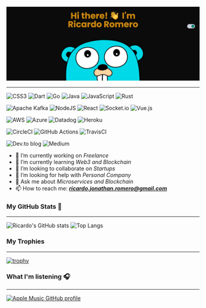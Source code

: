 ![banner](banner.png)

---
![CSS3](https://img.shields.io/badge/css3-%231572B6.svg?style=for-the-badge&logo=css3&logoColor=white)
![Dart](https://img.shields.io/badge/dart-%230175C2.svg?style=for-the-badge&logo=dart&logoColor=white)
![Go](https://img.shields.io/badge/go-%2300ADD8.svg?style=for-the-badge&logo=go&logoColor=white)
![Java](https://img.shields.io/badge/java-%23ED8B00.svg?style=for-the-badge&logo=openjdk&logoColor=white)
![JavaScript](https://img.shields.io/badge/javascript-%23323330.svg?style=for-the-badge&logo=javascript&logoColor=%23F7DF1E)
![Rust](https://img.shields.io/badge/rust-%23000000.svg?style=for-the-badge&logo=rust&logoColor=white)

![Apache Kafka](https://img.shields.io/badge/Apache%20Kafka-000?style=for-the-badge&logo=apachekafka)
![NodeJS](https://img.shields.io/badge/node.js-6DA55F?style=for-the-badge&logo=node.js&logoColor=white)
![React](https://img.shields.io/badge/react-%2320232a.svg?style=for-the-badge&logo=react&logoColor=%2361DAFB)
![Socket.io](https://img.shields.io/badge/Socket.io-black?style=for-the-badge&logo=socket.io&badgeColor=010101)
![Vue.js](https://img.shields.io/badge/vuejs-%2335495e.svg?style=for-the-badge&logo=vuedotjs&logoColor=%234FC08D)

![AWS](https://img.shields.io/badge/AWS-%23FF9900.svg?style=for-the-badge&logo=amazon-aws&logoColor=white)
![Azure](https://img.shields.io/badge/azure-%230072C6.svg?style=for-the-badge&logo=microsoftazure&logoColor=white)
![Datadog](https://img.shields.io/badge/datadog-%23632CA6.svg?style=for-the-badge&logo=datadog&logoColor=white)
![Heroku](https://img.shields.io/badge/heroku-%23430098.svg?style=for-the-badge&logo=heroku&logoColor=white)

![CircleCI](https://img.shields.io/badge/circle%20ci-%23161616.svg?style=for-the-badge&logo=circleci&logoColor=white)
![GitHub Actions](https://img.shields.io/badge/github%20actions-%232671E5.svg?style=for-the-badge&logo=githubactions&logoColor=white)
![TravisCI](https://img.shields.io/badge/travis%20ci-%232B2F33.svg?style=for-the-badge&logo=travis&logoColor=white)

![Dev.to blog](https://img.shields.io/badge/dev.to-0A0A0A?style=for-the-badge&logo=dev.to&logoColor=white)
![Medium](https://img.shields.io/badge/Medium-12100E?style=for-the-badge&logo=medium&logoColor=white)


- 🔭 I’m currently working on _Freelance_
- 🌱 I’m currently learning _Web3 and Blockchain_
- 👯 I’m looking to collaborate on _Startups_
- 🤔 I’m looking for help with _Personal Company_
- 💬 Ask me about _Microservices and Blockchain_
- 📫 How to reach me: _**ricardo.jonathan.romero@gmail.com**_


### My GitHub Stats 🗿

---
![Ricardo's GitHub stats](https://github-readme-stats.vercel.app/api?username=ricardojonathanromero&show=reviews,discussions_started,discussions_answered,prs_merged,prs_merged_percentage&show_icons=true&theme=ayu-mirage) ![Top Langs](https://github-readme-stats.vercel.app/api/top-langs/?username=ricardojonathanromero&exclude_repo=github-readme-stats,ricardojonathanromero.github.io)


### My Trophies

---
[![trophy](https://github-profile-trophy.vercel.app/?username=ricardojonathanromero&theme=onedark&column=4&margin-w=15)](https://github.com/ryo-ma/github-profile-trophy)


### What I'm listening 🎧

---
[![Apple Music GitHub profile](https://music-profile.rayriffy.com/theme/dark.svg?uid=002031.1b328c22841f4721853cdb82becdafea.0146)](https://github.com/ricardojonathanromero/ricardojonathanromero)

